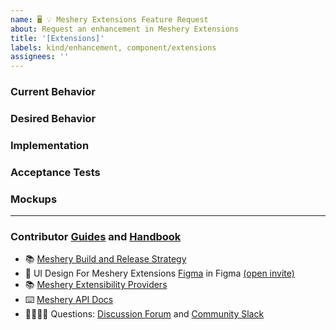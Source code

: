 ```yaml
---
name: 🖥 💡 Meshery Extensions Feature Request
about: Request an enhancement in Meshery Extensions
title: '[Extensions]'
labels: kind/enhancement, component/extensions
assignees: ''
---
```



### Current Behavior
<!-- A brief description of what the problem is. (e.g. I need to be able to...) -->

### Desired Behavior
<!-- A brief description of the enhancement. -->

### Implementation
<!-- Specifics on the approach to fulfilling the feature request. -->

### Acceptance Tests
<!-- Stipulations of functional behavior or non-functional items that must be in-place in order for the issue to be closed. -->

### Mockups
<!-- Any visual diagrams of the desired user interface. -->

---

### Contributor [Guides](https://docs.meshery.io/project/contributing) and [Handbook](https://layer5.io/community/handbook)
- 📚 [Meshery Build and Release Strategy](https://docs.meshery.io/project/contributing/build-and-release)
- 🎨 UI Design For Meshery Extensions [Figma](https://www.figma.com/file/SMP3zxOjZztdOLtgN4dS2W/Meshery-UI) in Figma [(open invite)](https://www.figma.com/team_invite/redeem/qJy1c95qirjgWQODApilR9)
- 📚 [Meshery Extensibility Providers](https://docs.meshery.io/extensibility/providers)
- ⌨️ [Meshery API Docs](https://docs.meshery.io/extensibility/api)
- 🙋🏾🙋🏼 Questions: [Discussion Forum](https://meshery.io/community#community-forums) and [Community Slack](https://slack.meshery.io)
